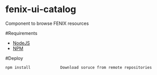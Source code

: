 fenix-ui-catalog
================

Component to browse FENIX resources


#Requirements

* [NodeJS](http://nodejs.org/)
* [NPM](https://npmjs.org/)


#Deploy

```bash
npm install             Download soruce from remote repositories

```
